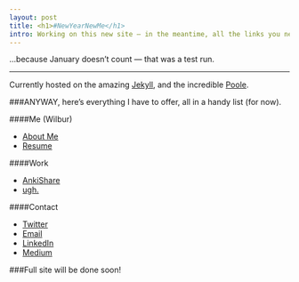 ```yaml
---
layout: post
title: <h1>#NewYearNewMe</h1>
intro: Working on this new site — in the meantime, all the links you need are in this post. 
---
```


…because January doesn’t count — that was a test run. 

----

Currently hosted on the amazing [Jekyll](http://jekyllrb.com), and the incredible [Poole](https://github.com/poole/poole). 

###ANYWAY, here’s everything I have to offer, all in a handy list (for now).

####Me (Wilbur)
* [About Me](https://medium.com/@wilburchen/about-me-d1daf69ffb01#.mq33u2p0u)
* [Resume](/files/wilbur_chen_resume.pdf)

####Work
* [AnkiShare](https://medium.com/@wilburchen/ankishare-425098a86422#.761a7k8cw)
* [ugh.](https://medium.com/@wilburchen/ugh-9c14dfe7a33d#.xaobj3eo3)

####Contact
* [Twitter](http://twitter.com/wilbtweet)
* [Email](mailto@wilburchen1@gmail.com)
* [LinkedIn](https://www.linkedin.com/in/wilburchen)
* [Medium](https://medium.com/@wilburchen)


###Full site will be done soon! 
